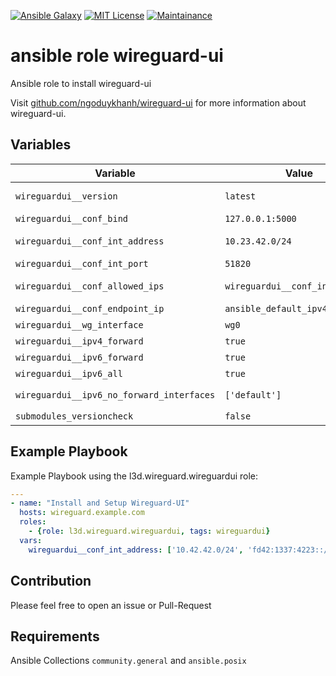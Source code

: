 [![Ansible Galaxy](https://ansible.l3d.space/svg/l3d.wireguard.wireguardui_ansible-role.svg)](https://galaxy.ansible.com/ui/repo/published/l3d/wireguard/content/role/wireguardui/)
[![MIT License](https://ansible.l3d.space/svg/l3d.wireguard_license_collection.svg)](LICENSE)
[![Maintainance](https://ansible.l3d.space/svg/l3d.wireguard_maintainance_collection.svg)](https://ansible.l3d.space/#l3d.wireguard)

 ansible role wireguard-ui
=======================

Ansible role to install wireguard-ui

Visit [github.com/ngoduykhanh/wireguard-ui](https://github.com/ngoduykhanh/wireguard-ui) for more information about wireguard-ui.


 Variables
-----------

| Variable                          | Value                             | Description                                                  |
| --------------------------------- | --------------------------------- | ------------------------------------------------------------ |
| ``wireguardui__version``          | ``latest``                        | Wireguard version to install - ``latest`` for newest release |
| ``wireguardui__conf_bind``        | ``127.0.0.1:5000``                | Webserver Bind Port                                          |
| ``wireguardui__conf_int_address`` | ``10.23.42.0/24``                 | Wireguard interface ip addesses *(komma seperated)*          |
| ``wireguardui__conf_int_port``    | ``51820``                         | Wireguard Port                                               |
| ``wireguardui__conf_allowed_ips`` | ``wireguardui__conf_int_address`` | List of allowed wireguard IP addresses                       |
| ``wireguardui__conf_endpoint_ip`` | ``ansible_default_ipv4.address``  | Wireguard endpoint ip                                        |
| ``wireguardui__wg_interface``     | ``wg0``                           | Interface for ip forwarding rule                             |
| ``wireguardui__ipv4_forward``     | ``true``                          | set ``net.ipv4.conf.wg0.forwarding``                         |
| ``wireguardui__ipv6_forward``     | ``true``                          | set ``net.ipv6.conf.wg0.forwarding``                         |
| ``wireguardui__ipv6_all``         | ``true``                          | set ``net.ipv6.conf.all.forwarding``                         |
| ``wireguardui__ipv6_no_forward_interfaces`` | ``['default']``         | unset ``net.ipv6.conf.$interface.forwarding``                |
| ``submodules_versioncheck``       | ``false``                         | optional simple version check                                |

## Example Playbook
Example Playbook using the l3d.wireguard.wireguardui role:

```yaml
---
- name: "Install and Setup Wireguard-UI"
  hosts: wireguard.example.com
  roles:
    - {role: l3d.wireguard.wireguardui, tags: wireguardui}
  vars:
    wireguardui__conf_int_address: ['10.42.42.0/24', 'fd42:1337:4223::/48']
```

Contribution
--------------

Please feel free to open an issue or Pull-Request

 Requirements
--------------

Ansible Collections ``community.general`` and ``ansible.posix``
